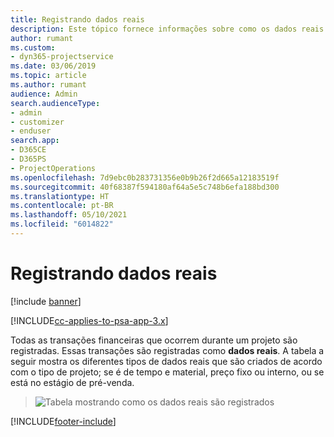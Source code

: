 ```yaml
---
title: Registrando dados reais
description: Este tópico fornece informações sobre como os dados reais são registrados.
author: rumant
ms.custom:
- dyn365-projectservice
ms.date: 03/06/2019
ms.topic: article
ms.author: rumant
audience: Admin
search.audienceType:
- admin
- customizer
- enduser
search.app:
- D365CE
- D365PS
- ProjectOperations
ms.openlocfilehash: 7d9ebc0b283731356e0b9b26f2d665a12183519f
ms.sourcegitcommit: 40f68387f594180af64a5e5c748b6efa188bd300
ms.translationtype: HT
ms.contentlocale: pt-BR
ms.lasthandoff: 05/10/2021
ms.locfileid: "6014822"
---
```

# <a name="recording-actuals"></a>Registrando dados reais 

[!include [banner](../includes/psa-now-project-operations.md)]

[!INCLUDE[cc-applies-to-psa-app-3.x](../includes/cc-applies-to-psa-app-3x.md)]

Todas as transações financeiras que ocorrem durante um projeto são registradas. Essas transações são registradas como **dados reais**. A tabela a seguir mostra os diferentes tipos de dados reais que são criados de acordo com o tipo de projeto; se é de tempo e material, preço fixo ou interno, ou se está no estágio de pré-venda.

> ![Tabela mostrando como os dados reais são registrados](media/advanced-table2.png)


[!INCLUDE[footer-include](../includes/footer-banner.md)]